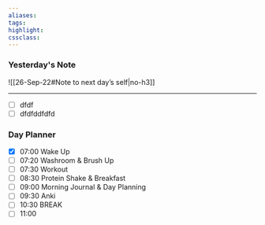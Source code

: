 ```yaml
---
aliases:  
tags:
highlight:  
cssclass:
---
```


### Yesterday's Note
 ![[26-Sep-22#Note to next day’s self|no-h3]]

--- 
- [ ] dfdf
- [ ] dfdfddfdfd
### Day Planner

- [x] 07:00 Wake Up
- [ ] 07:20 Washroom & Brush Up
- [ ] 07:30 Workout
- [ ] 08:30 Protein Shake & Breakfast
- [ ] 09:00 Morning Journal & Day Planning
- [ ] 09:30 Anki 
- [ ] 10:30 BREAK
- [ ] 11:00 